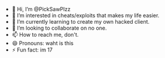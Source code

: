 - 👋 Hi, I’m @PickSawPlzz
- 👀 I’m interested in cheats/exploits that makes my life easier.
- 🌱 I’m currently learning to create my own hacked client.
- 💞️ I’m looking to collaborate on no one.
- 📫 How to reach me, don't.
- 😄 Pronouns: waht is this
- ⚡ Fun fact: im 17

<!---
PickSawPlzz/PickSawPlzz is a ✨ special ✨ repository because its `README.md` (this file) appears on your GitHub profile.
You can click the Preview link to take a look at your changes.
--->

